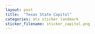 ```yaml
---
layout: post
title:  "Texas State Capitol"
categories: atx sticker landmark
sticker_filename: sticker_capitol.png
---
```

